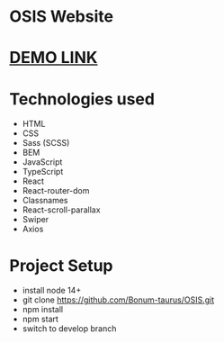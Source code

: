 # OSIS Website

# [DEMO LINK](https://bonum-taurus.github.io/OSIS/#/)

# Technologies used
- HTML
- CSS
- Sass (SCSS)
- BEM
- JavaScript
- TypeScript
- React
- React-router-dom
- Classnames
- React-scroll-parallax
- Swiper
- Axios


# Project Setup
- install node 14+
- git clone https://github.com/Bonum-taurus/OSIS.git
- npm install
- npm start 
- switch to develop branch

